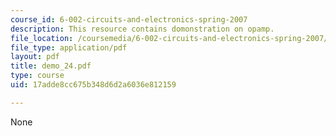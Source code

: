 ```yaml
---
course_id: 6-002-circuits-and-electronics-spring-2007
description: This resource contains domonstration on opamp.
file_location: /coursemedia/6-002-circuits-and-electronics-spring-2007/17adde8cc675b348d6d2a6036e812159_demo_24.pdf
file_type: application/pdf
layout: pdf
title: demo_24.pdf
type: course
uid: 17adde8cc675b348d6d2a6036e812159

---
```

None